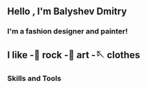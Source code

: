 
## Hello , I'm Balyshev Dmitry
### I'm a fashion designer and painter!
I like 
-:metal: rock
-:art: art 
-:sewing_needle: clothes
---
### Skills and Tools


